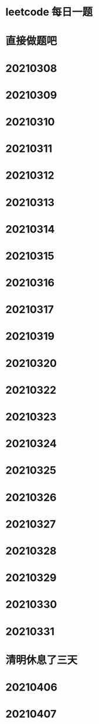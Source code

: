 # leetcode 每日一题

# 直接做题吧

# 20210308


# 20210309

# 20210310

# 20210311

# 20210312
# 20210313
# 20210314
# 20210315
# 20210316
# 20210317
# 20210319
# 20210320
# 20210322
# 20210323
# 20210324
# 20210325
# 20210326
# 20210327
# 20210328
# 20210329
# 20210330
# 20210331
# 清明休息了三天
# 20210406
# 20210407